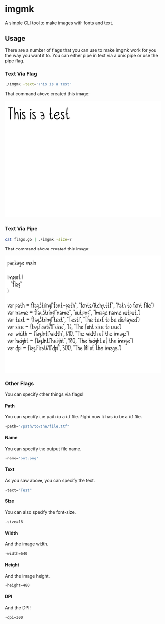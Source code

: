 # imgmk

A simple CLI tool to make images with fonts and text.

## Usage

There are a number of flags that you can use to make imgmk work for you the way you want it to. You can either pipe in text via a unix pipe or use the pipe flag.

### Text Via Flag

```bash
./imgmk -text="This is a test"
```

That command above created this image:

![Flagged Png](examples/flag.png)

### Text Via Pipe

```bash
cat flags.go | ./imgmk -size=7
```

That command above created this image:

![Piped Png](examples/pipe.png)

### Other Flags

You can specify other things via flags!

#### Path

You can specify the path to a ttf file. Right now it has to be a ttf file.

```bash
-path="/path/to/the/file.ttf"
```

#### Name

You can specify the output file name.

```bash
-name="out.png"
```

#### Text

As you saw above, you can specify the text.

```bash
-text="Test"
```

#### Size

You can also specify the font-size.

```bash
-size=16
```

#### Width

And the image width.

```bash
-width=640
```

#### Height

And the image height.

```bash
-height=480
```

#### DPI

And the DPI!

```bash
-dpi=300
```
